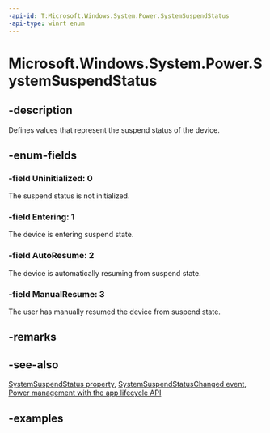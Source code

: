 ```yaml
---
-api-id: T:Microsoft.Windows.System.Power.SystemSuspendStatus
-api-type: winrt enum
---
```


# Microsoft.Windows.System.Power.SystemSuspendStatus

<!--
public enum SystemSuspendStatus
-->


## -description

Defines values that represent the suspend status of the device.

## -enum-fields

### -field Uninitialized: 0

The suspend status is not initialized.

### -field Entering: 1

The device is entering suspend state.

### -field AutoResume: 2

The device is automatically resuming from suspend state.

### -field ManualResume: 3

The user has manually resumed the device from suspend state.

## -remarks

## -see-also

[SystemSuspendStatus property](powermanager_systemsuspendstatus.md), [SystemSuspendStatusChanged event](powermanager_systemsuspendstatuschanged.md), [Power management with the app lifecycle API](/windows/apps/windows-app-sdk/applifecycle/applifecycle-power)

## -examples


